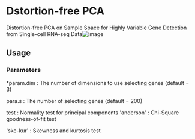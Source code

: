 # Dstortion-free PCA
Distortion-free PCA on Sample Space for Highly Variable Gene Detection from Single-cell RNA-seq Data![image](https://user-images.githubusercontent.com/17615872/120912195-38954e80-c6c8-11eb-9852-616d687c5843.png)

## Usage
### Parameters
*param.dim : The number of dimensions to use selecting genes (default = 3)

para.s : The number of selecting genes (default = 200)

test : Normality test for principal components
  'anderson' : Chi-Square goodness-of-fit test
  
  'ske-kur'  : Skewness and kurtosis test
  

